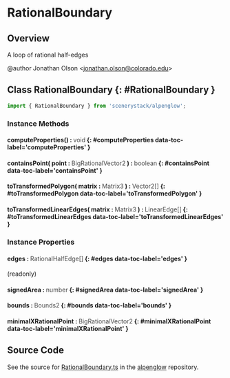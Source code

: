 # RationalBoundary

## Overview

A loop of rational half-edges

@author Jonathan Olson &lt;jonathan.olson@colorado.edu&gt;

## Class RationalBoundary {: #RationalBoundary }


```js
import { RationalBoundary } from 'scenerystack/alpenglow';
```
### Instance Methods

#### computeProperties() : <span style="font-weight: 400; opacity: 80%;">void</span> {: #computeProperties data-toc-label='computeProperties' }

#### containsPoint( point : <span style="font-weight: 400; opacity: 80%;">BigRationalVector2</span> ) : <span style="font-weight: 400; opacity: 80%;">boolean</span> {: #containsPoint data-toc-label='containsPoint' }

#### toTransformedPolygon( matrix : <span style="font-weight: 400; opacity: 80%;">Matrix3</span> ) : <span style="font-weight: 400; opacity: 80%;">Vector2[]</span> {: #toTransformedPolygon data-toc-label='toTransformedPolygon' }

#### toTransformedLinearEdges( matrix : <span style="font-weight: 400; opacity: 80%;">Matrix3</span> ) : <span style="font-weight: 400; opacity: 80%;">LinearEdge[]</span> {: #toTransformedLinearEdges data-toc-label='toTransformedLinearEdges' }

### Instance Properties

#### edges : <span style="font-weight: 400; opacity: 80%;">RationalHalfEdge[]</span> {: #edges data-toc-label='edges' }

(readonly)

#### signedArea : <span style="font-weight: 400; opacity: 80%;">number</span> {: #signedArea data-toc-label='signedArea' }

#### bounds : <span style="font-weight: 400; opacity: 80%;">Bounds2</span> {: #bounds data-toc-label='bounds' }

#### minimalXRationalPoint : <span style="font-weight: 400; opacity: 80%;">BigRationalVector2</span> {: #minimalXRationalPoint data-toc-label='minimalXRationalPoint' }



## Source Code

See the source for [RationalBoundary.ts](https://github.com/phetsims/alpenglow/blob/main/js/cag/RationalBoundary.ts) in the [alpenglow](https://github.com/phetsims/alpenglow) repository.
